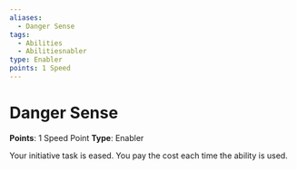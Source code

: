 ```yaml
---
aliases:
  - Danger Sense
tags:
  - Abilities
  - Abilitiesnabler
type: Enabler
points: 1 Speed
---
```


# Danger Sense

**Points**: 1 Speed Point
**Type**: Enabler

Your initiative task is eased. You pay the cost each time the ability is used.
